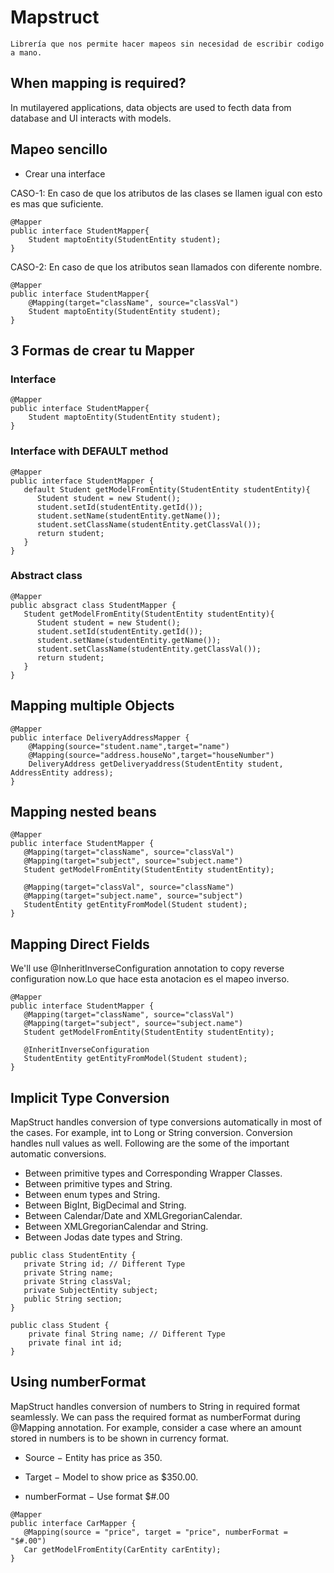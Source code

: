# Mapstruct
```
Librería que nos permite hacer mapeos sin necesidad de escribir codigo a mano.
```

## When mapping is required?
In mutilayered applications, data objects are used to fecth data from database and UI interacts with models.


## Mapeo sencillo
- Crear una interface

CASO-1: En caso de que los atributos de las clases se llamen igual con esto es mas que suficiente.

```
@Mapper
public interface StudentMapper{
    Student maptoEntity(StudentEntity student);
}
```

CASO-2: En caso de que los atributos sean llamados con diferente nombre.

```
@Mapper
public interface StudentMapper{
    @Mapping(target="className", source="classVal")
    Student maptoEntity(StudentEntity student);
}
```

## 3 Formas de crear tu Mapper

### Interface

```
@Mapper
public interface StudentMapper{
    Student maptoEntity(StudentEntity student);
}
```

### Interface with DEFAULT method

```
@Mapper
public interface StudentMapper {
   default Student getModelFromEntity(StudentEntity studentEntity){
      Student student = new Student();
      student.setId(studentEntity.getId());
      student.setName(studentEntity.getName());
      student.setClassName(studentEntity.getClassVal());
      return student;
   }
}
```

### Abstract class

```
@Mapper
public absgract class StudentMapper {
   Student getModelFromEntity(StudentEntity studentEntity){
      Student student = new Student();
      student.setId(studentEntity.getId());
      student.setName(studentEntity.getName());
      student.setClassName(studentEntity.getClassVal());
      return student;
   }
}
```

## Mapping multiple Objects

```
@Mapper
public interface DeliveryAddressMapper {
	@Mapping(source="student.name",target="name")
	@Mapping(source="address.houseNo",target="houseNumber")
	DeliveryAddress getDeliveryaddress(StudentEntity student, AddressEntity address);
}
```

## Mapping nested beans

```
@Mapper
public interface StudentMapper {
   @Mapping(target="className", source="classVal")
   @Mapping(target="subject", source="subject.name")
   Student getModelFromEntity(StudentEntity studentEntity);
	
   @Mapping(target="classVal", source="className")
   @Mapping(target="subject.name", source="subject")
   StudentEntity getEntityFromModel(Student student);
}
```

## Mapping Direct Fields

We'll use @InheritInverseConfiguration annotation to copy reverse configuration now.Lo que hace esta anotacion es el mapeo inverso.

```
@Mapper
public interface StudentMapper {
   @Mapping(target="className", source="classVal")
   @Mapping(target="subject", source="subject.name")
   Student getModelFromEntity(StudentEntity studentEntity);
	
   @InheritInverseConfiguration
   StudentEntity getEntityFromModel(Student student);
}
```

## Implicit Type Conversion

MapStruct handles conversion of type conversions automatically in most of the cases. For example, int to Long or String conversion. Conversion handles null values as well. Following are the some of the important automatic conversions.

* Between primitive types and Corresponding Wrapper Classes.
* Between primitive types and String.
* Between enum types and String.
* Between BigInt, BigDecimal and String.
* Between Calendar/Date and XMLGregorianCalendar.
* Between XMLGregorianCalendar and String.
* Between Jodas date types and String.

```
public class StudentEntity {
   private String id; // Different Type
   private String name;
   private String classVal;
   private SubjectEntity subject;
   public String section;
}

public class Student {
	private final String name; // Different Type
	private final int id;
}
```

## Using numberFormat

MapStruct handles conversion of numbers to String in required format seamlessly. We can pass the required format as numberFormat during @Mapping annotation. For example, consider a case where an amount stored in numbers is to be shown in currency format.

* Source − Entity has price as 350.

* Target − Model to show price as $350.00.

* numberFormat − Use format $#.00

```
@Mapper
public interface CarMapper {
   @Mapping(source = "price", target = "price", numberFormat = "$#.00")
   Car getModelFromEntity(CarEntity carEntity);
}
```